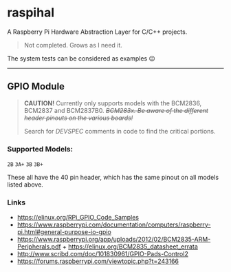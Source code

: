 # raspihal

A Raspberry Pi Hardware Abstraction Layer for C/C++ projects.

> Not completed. Grows as I need it.

The system tests can be considered as examples :wink:



---

## GPIO Module

> __CAUTION!__ Currently only supports models with the BCM2836, BCM2837 and BCM2837B0. _~~BCM283x. Be aware of the different header pinouts on the various boards!~~_
>
> Search for _DEVSPEC_ comments in code to find the critical portions.

### Supported Models:
`2B`
`3A+`
`3B`
`3B+`

These all have the 40 pin header, which has the same pinout on all models listed above.

### Links

- https://elinux.org/RPi_GPIO_Code_Samples
- https://www.raspberrypi.com/documentation/computers/raspberry-pi.html#general-purpose-io-gpio
- https://www.raspberrypi.org/app/uploads/2012/02/BCM2835-ARM-Peripherals.pdf + https://elinux.org/BCM2835_datasheet_errata
- http://www.scribd.com/doc/101830961/GPIO-Pads-Control2
- https://forums.raspberrypi.com/viewtopic.php?t=243166
